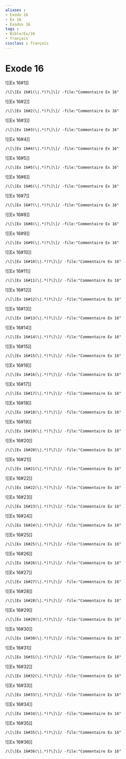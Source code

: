 ```yaml
---
aliases : 
- Exode 16
- Ex 16
- Exodus 16
tags : 
- Bible/Ex/16
- français
cssclass : français
---
```


# Exode 16

![[Ex 16#1]]

```query
/\[\[Ex 16#1(\|.*)?\]\]/ -file:"Commentaire Ex 16"
```

![[Ex 16#2]]

```query
/\[\[Ex 16#2(\|.*)?\]\]/ -file:"Commentaire Ex 16"
```

![[Ex 16#3]]

```query
/\[\[Ex 16#3(\|.*)?\]\]/ -file:"Commentaire Ex 16"
```

![[Ex 16#4]]

```query
/\[\[Ex 16#4(\|.*)?\]\]/ -file:"Commentaire Ex 16"
```

![[Ex 16#5]]

```query
/\[\[Ex 16#5(\|.*)?\]\]/ -file:"Commentaire Ex 16"
```

![[Ex 16#6]]

```query
/\[\[Ex 16#6(\|.*)?\]\]/ -file:"Commentaire Ex 16"
```

![[Ex 16#7]]

```query
/\[\[Ex 16#7(\|.*)?\]\]/ -file:"Commentaire Ex 16"
```

![[Ex 16#8]]

```query
/\[\[Ex 16#8(\|.*)?\]\]/ -file:"Commentaire Ex 16"
```

![[Ex 16#9]]

```query
/\[\[Ex 16#9(\|.*)?\]\]/ -file:"Commentaire Ex 16"
```

![[Ex 16#10]]

```query
/\[\[Ex 16#10(\|.*)?\]\]/ -file:"Commentaire Ex 16"
```

![[Ex 16#11]]

```query
/\[\[Ex 16#11(\|.*)?\]\]/ -file:"Commentaire Ex 16"
```

![[Ex 16#12]]

```query
/\[\[Ex 16#12(\|.*)?\]\]/ -file:"Commentaire Ex 16"
```

![[Ex 16#13]]

```query
/\[\[Ex 16#13(\|.*)?\]\]/ -file:"Commentaire Ex 16"
```

![[Ex 16#14]]

```query
/\[\[Ex 16#14(\|.*)?\]\]/ -file:"Commentaire Ex 16"
```

![[Ex 16#15]]

```query
/\[\[Ex 16#15(\|.*)?\]\]/ -file:"Commentaire Ex 16"
```

![[Ex 16#16]]

```query
/\[\[Ex 16#16(\|.*)?\]\]/ -file:"Commentaire Ex 16"
```

![[Ex 16#17]]

```query
/\[\[Ex 16#17(\|.*)?\]\]/ -file:"Commentaire Ex 16"
```

![[Ex 16#18]]

```query
/\[\[Ex 16#18(\|.*)?\]\]/ -file:"Commentaire Ex 16"
```

![[Ex 16#19]]

```query
/\[\[Ex 16#19(\|.*)?\]\]/ -file:"Commentaire Ex 16"
```

![[Ex 16#20]]

```query
/\[\[Ex 16#20(\|.*)?\]\]/ -file:"Commentaire Ex 16"
```

![[Ex 16#21]]

```query
/\[\[Ex 16#21(\|.*)?\]\]/ -file:"Commentaire Ex 16"
```

![[Ex 16#22]]

```query
/\[\[Ex 16#22(\|.*)?\]\]/ -file:"Commentaire Ex 16"
```

![[Ex 16#23]]

```query
/\[\[Ex 16#23(\|.*)?\]\]/ -file:"Commentaire Ex 16"
```

![[Ex 16#24]]

```query
/\[\[Ex 16#24(\|.*)?\]\]/ -file:"Commentaire Ex 16"
```

![[Ex 16#25]]

```query
/\[\[Ex 16#25(\|.*)?\]\]/ -file:"Commentaire Ex 16"
```

![[Ex 16#26]]

```query
/\[\[Ex 16#26(\|.*)?\]\]/ -file:"Commentaire Ex 16"
```

![[Ex 16#27]]

```query
/\[\[Ex 16#27(\|.*)?\]\]/ -file:"Commentaire Ex 16"
```

![[Ex 16#28]]

```query
/\[\[Ex 16#28(\|.*)?\]\]/ -file:"Commentaire Ex 16"
```

![[Ex 16#29]]

```query
/\[\[Ex 16#29(\|.*)?\]\]/ -file:"Commentaire Ex 16"
```

![[Ex 16#30]]

```query
/\[\[Ex 16#30(\|.*)?\]\]/ -file:"Commentaire Ex 16"
```

![[Ex 16#31]]

```query
/\[\[Ex 16#31(\|.*)?\]\]/ -file:"Commentaire Ex 16"
```

![[Ex 16#32]]

```query
/\[\[Ex 16#32(\|.*)?\]\]/ -file:"Commentaire Ex 16"
```

![[Ex 16#33]]

```query
/\[\[Ex 16#33(\|.*)?\]\]/ -file:"Commentaire Ex 16"
```

![[Ex 16#34]]

```query
/\[\[Ex 16#34(\|.*)?\]\]/ -file:"Commentaire Ex 16"
```

![[Ex 16#35]]

```query
/\[\[Ex 16#35(\|.*)?\]\]/ -file:"Commentaire Ex 16"
```

![[Ex 16#36]]

```query
/\[\[Ex 16#36(\|.*)?\]\]/ -file:"Commentaire Ex 16"
```

